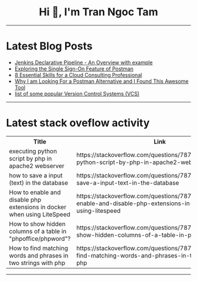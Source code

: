 <h1 align="center">Hi 👋, I'm Tran Ngoc Tam</h1>

---

# Latest Blog Posts 
<!-- BLOG-POST-LIST:START -->
- [Jenkins Declarative Pipeline - An Overview with example](https://dev.to/oncloud7/jenkins-declarative-pipeline-an-overview-with-example-4e5b)
- [Exploring the Single Sign-On Feature of Postman](https://dev.to/satokenta/exploring-the-single-sign-on-feature-of-postman-3bo)
- [8 Essential Skills for a Cloud Consulting Professional](https://dev.to/theintellify1/8-essential-skills-for-a-cloud-consulting-professional-5fjd)
- [Why I am Looking For a Postman Alternative and I Found This Awesome Tool](https://dev.to/ralphsebastian/why-i-am-looking-for-a-postman-alternative-and-i-found-this-awesome-tool-23pb)
- [list of some popular Version Control Systems &lpar;VCS&rpar;](https://dev.to/ayyappan_java/list-of-some-popular-version-control-systems-vcs-1kb2)
<!-- BLOG-POST-LIST:END -->

---

# Latest stack oveflow activity
<table>
  <tr><th>Title</th><th>Link</th></tr>
  <!-- STACKOVERFLOW:START --><tr><td>executing python script by php in apache2 webserver</td><td>https://stackoverflow.com/questions/78763869/executing-python-script-by-php-in-apache2-webserver</td></tr><tr><td>how to save a input &lpar;text&rpar; in the database</td><td>https://stackoverflow.com/questions/78763868/how-to-save-a-input-text-in-the-database</td></tr><tr><td>How to enable and disable php extensions in docker when using LiteSpeed</td><td>https://stackoverflow.com/questions/78763865/how-to-enable-and-disable-php-extensions-in-docker-when-using-litespeed</td></tr><tr><td>How to show hidden columns of a table in &quot;phpoffice/phpword&quot;?</td><td>https://stackoverflow.com/questions/78763864/how-to-show-hidden-columns-of-a-table-in-phpoffice-phpword</td></tr><tr><td>How to find matching words and phrases in two strings with php</td><td>https://stackoverflow.com/questions/78763768/how-to-find-matching-words-and-phrases-in-two-strings-with-php</td></tr><!-- STACKOVERFLOW:END -->
</table>

---


